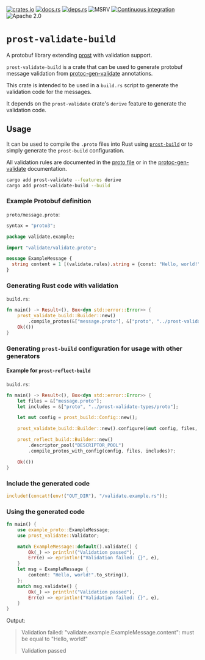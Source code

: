 [![crates.io](https://img.shields.io/crates/v/prost-validate-build.svg)](https://crates.io/crates/prost-validate-build/)
[![docs.rs](https://docs.rs/prost-validate-build/badge.svg)](https://docs.rs/prost-validate-build/)
[![deps.rs](https://deps.rs/crate/prost-validate-build/0.1.0/status.svg)](https://deps.rs/crate/prost-validate-build)
![MSRV](https://img.shields.io/badge/rustc-1.74+-blue.svg)
[![Continuous integration](https://github.com/linka-cloud/prost-validate/actions/workflows/ci_derive.yml/badge.svg)](https://github.com/linka-cloud/prost-validate/actions/workflows/ci_derive.yml)
![Apache 2.0](https://img.shields.io/badge/license-Apache2.0-blue.svg)

# `prost-validate-build`

A protobuf library extending [prost](https://github.com/tokio-rs/prost) with validation support.

`prost-validate-build` is a crate that can be used to generate protobuf message validation from
[protoc-gen-validate](https://github.com/bufbuild/protoc-gen-validate) annotations.

This crate is intended to be used in a `build.rs` script to generate the validation code for the messages.

It depends on the `prost-validate` crate's `derive` feature to generate the validation code.

## Usage

It can be used to compile the `.proto` files into Rust using [`prost-build`](https://docs.rs/prost-build)
or to simply generate the `prost-build` configuration.

All validation rules are documented in the [proto file](../prost-validate-types/proto/validate/validate.proto)
or in the [protoc-gen-validate](https://github.com/bufbuild/protoc-gen-validate/blob/v1.1.0/README.md#constraint-rules) documentation.

```bash
cargo add prost-validate --features derive
cargo add prost-validate-build --build
```

### Example Protobuf definition

`proto/message.proto`:

```proto
syntax = "proto3";

package validate.example;

import "validate/validate.proto";

message ExampleMessage {
  string content = 1 [(validate.rules).string = {const: "Hello, world!"}];
}
```

### Generating Rust code with validation


`build.rs`:

```rust no_run
fn main() -> Result<(), Box<dyn std::error::Error>> {
    prost_validate_build::Builder::new()
        .compile_protos(&["message.proto"], &["proto", "../prost-validate-types/proto"])?;
    Ok(())
}
```

### Generating `prost-build` configuration for usage with other generators

#### Example for `prost-reflect-build`

`build.rs`:

```rust
fn main() -> Result<(), Box<dyn std::error::Error>> {
    let files = &["message.proto"];
    let includes = &["proto", "../prost-validate-types/proto"];

    let mut config = prost_build::Config::new();

    prost_validate_build::Builder::new().configure(&mut config, files, includes)?;

    prost_reflect_build::Builder::new()
        .descriptor_pool("DESCRIPTOR_POOL")
        .compile_protos_with_config(config, files, includes)?;

    Ok(())
}
```

### Include the generated code

```rust
include!(concat!(env!("OUT_DIR"), "/validate.example.rs"));
```

### Using the generated code

```rust
fn main() {
    use example_proto::ExampleMessage;
    use prost_validate::Validator;

    match ExampleMessage::default().validate() {
        Ok(_) => println!("Validation passed"),
        Err(e) => eprintln!("Validation failed: {}", e),
    }
    let msg = ExampleMessage {
        content: "Hello, world!".to_string(),
    };
    match msg.validate() {
        Ok(_) => println!("Validation passed"),
        Err(e) => eprintln!("Validation failed: {}", e),
    }
}
```

Output:
> Validation failed: "validate.example.ExampleMessage.content": must be equal to "Hello, world!"
>
> Validation passed


